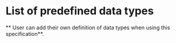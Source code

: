 # List of predefined data types

** User can add their own definition of data types when using this specification**.



